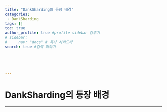 ```yaml
---
title: "DankSharding의 등장 배경"
categories:
 - DankSharding
tags: [] 
toc: true
author_profile: true #profile sidebar 감추기
# sidebar:
#     nav: "docs" # 목차 사이드바
search: true #검색 피하기





---
```


# DankSharding의 등장 배경

------